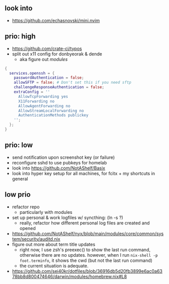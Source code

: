 ## look into
- https://github.com/echasnovski/mini.nvim

## prio: high

- https://github.com/crate-ci/typos
- split out x11 config for donbyeorak & dende
  - aka figure out *modules*

```nix
{
  services.openssh = {
    passwordAuthentication = false;
    allowSFTP = false; # Don't set this if you need sftp
    challengeResponseAuthentication = false;
    extraConfig = ''
      AllowTcpForwarding yes
      X11Forwarding no
      AllowAgentForwarding no
      AllowStreamLocalForwarding no
      AuthenticationMethods publickey
    '';
  };
}
```

## prio: low
- send notification upon screenshot key (or failure)
- reconfigure sshd to use pubkeys for homelab
- look into https://github.com/NotAShelf/Basix
- look into hyper key setup for all machines,
  for fcitx + my shortcuts in general

## low prio
- refactor repo
  - particularly with modules
- set up personal & work logfiles w/ syncthing: (ln -s ?)
  - really, refactor how different personal log files are created and opened
- https://github.com/NotAShelf/nyx/blob/main/modules/core/common/system/security/auditd.nix
- figure out more about term title updates
  - right now, I use zsh's preexec() to show the last run command,
    otherwise there are no updates. however, when I run
    `nix-shell -p foot.terminfo`,
    it shows the cwd (but not the last run command)
  - the current situation is adequate.
- https://github.com/sei40kr/dotfiles/blob/36916db5d20fb3899e6ac0a6378bb8d800474646/darwin/modules/homebrew.nix#L8
